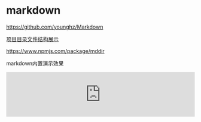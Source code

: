 # markdown

https://github.com/younghz/Markdown

[项目目录文件结构展示](https://blog.csdn.net/luyu13141314/article/details/83149198)

https://www.npmjs.com/package/mddir

markdown内置演示效果

<iframe style='width: 100%; height: 120px;' src='https://demo.xiaohuochai.site/css/transition/t18.html' frameborder='0' width='320' height='240'></iframe>

